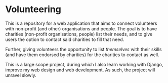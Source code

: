 # Volunteering
This is a repository for a web application that aims to connect volunteers with non-profit (and other) organisations and people. The goal is to have charities (non-profit organisations, people) list their needs, and to give users the option to contact said charities to fill that need.

Further, giving volunteers the opportunity to list *themselves* with their skills (and have them endorsed by charities) for the charities to contact as well.

This is a large scope project, during which I also learn working with Django, improve my web design and web development. As such, the project will unravel slowly.
